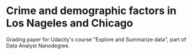 # Crime and demographic factors in Los Nageles and Chicago
Grading paper for Udacity's course "Explore and Summarize data", part of Data Analyst Nanodegree.
